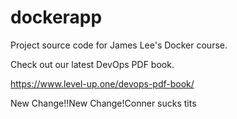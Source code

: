 # dockerapp
Project source code for James Lee's Docker course.

Check out our latest DevOps PDF book.

https://www.level-up.one/devops-pdf-book/

New Change!!New Change!Conner sucks tits
